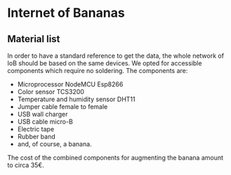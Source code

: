 # Internet of Bananas
## Material list
In order to have a standard reference to get the data, the whole network of IoB should be based on the same devices. We opted for accessible components which require no soldering. The components are:
- Microprocessor NodeMCU Esp8266
- Color sensor TCS3200 
- Temperature and humidity sensor DHT11
- Jumper cable female to female
- USB wall charger
- USB cable micro-B
- Electric tape
- Rubber band
- and, of course, a banana.

The cost of the combined components for augmenting the banana amount to circa 35€.
